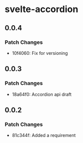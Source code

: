 # svelte-accordion

## 0.0.4

### Patch Changes

- 10f4060: Fix for versioning

## 0.0.3

### Patch Changes

- 18a64f0: Accordion api draft

## 0.0.2

### Patch Changes

- 81c344f: Added a requirement

